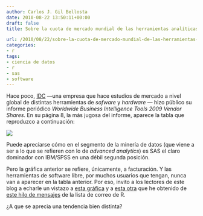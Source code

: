 ```yaml
---
author: Carlos J. Gil Bellosta
date: 2010-08-22 13:50:11+00:00
draft: false
title: Sobre la cuota de mercado mundial de las herramientas analíticas de negocio

url: /2010/08/22/sobre-la-cuota-de-mercado-mundial-de-las-herramientas-analiticas-de-negocio/
categories:
- r
tags:
- ciencia de datos
- r
- sas
- software
---
```


Hace poco, [IDC](http://www.idc.com/) —una empresa que hace estudios de mercado a nivel global de distintas herramientas de _sofware_ y _hardware_ — hizo público su informe periódico _Worldwide Business Intelligence Tools 2009 Vendor Shares_. En su página 8, la más jugosa del informe, aparece la tabla que reproduzco a continuación:





[![](/wp-uploads/2010/08/cuota_mercado_data_mining_tools.png#center)
](/wp-uploads/2010/08/cuota_mercado_data_mining_tools.png#center)




Puede apreciarse cómo en el segmento de la minería de datos (que viene a ser a lo que se refieren con lo de _advanced analytics_) es SAS el claro dominador con IBM/SPSS en una débil segunda posición.




Pero la gráfica anterior se refiere, únicamente, a facturación. Y las herramientas de software libre, por muchos usuarios que tengan, nunca van a aparecer en la tabla anterior. Por eso, invito a los lectores de este blog a echarle un vistazo a [esta gráfica](http://www.google.com/insights/search/#q=%22r%20code%20for%22%2C%22sas%20code%20for%22%2C%22spss%20code%20for%22&cmpt=q) y a [esta otra](http://www.google.com/insights/search/#q=code%20for%20r%2Ccode%20for%20SAS%2Ccode%20for%20SPSS%2Ccode%20for%20matlab&cmpt=q) que he obtenido de [este hilo de mensajes](http://www.mail-archive.com/r-help@r-project.org/msg100178.html) de la lista de correo de R.




¿A que se aprecia una tendencia bien distinta?
